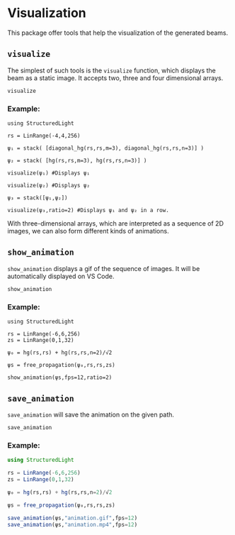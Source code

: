 # Visualization

This package offer tools that help the visualization of the generated beams.

## `visualize` 

The simplest of such tools is the `visualize` function, which displays the beam as a static image. It accepts two, three and four dimensional arrays.

```@docs
visualize
```

### Example:

```@example
using StructuredLight

rs = LinRange(-4,4,256) 

ψ₁ = stack( [diagonal_hg(rs,rs,m=3), diagonal_hg(rs,rs,n=3)] )

ψ₂ = stack( [hg(rs,rs,m=3), hg(rs,rs,n=3)] )

visualize(ψ₁) #Displays ψ₁ 

visualize(ψ₂) #Displays ψ₂

ψ₃ = stack([ψ₁,ψ₂])

visualize(ψ₃,ratio=2) #Displays ψ₁ and ψ₂ in a row.
``` 

With three-dimensional arrays, which are interpreted as a sequence of 2D images, we can also form different kinds of animations. 

## `show_animation`

`show_animation` displays a gif of the sequence of images. It will be automatically displayed on VS Code.

```@docs
show_animation
```

### Example:

```@example
using StructuredLight

rs = LinRange(-6,6,256) 
zs = LinRange(0,1,32)

ψ₀ = hg(rs,rs) + hg(rs,rs,n=2)/√2

ψs = free_propagation(ψ₀,rs,rs,zs)

show_animation(ψs,fps=12,ratio=2)
```

## `save_animation`

`save_animation` will save the animation on the given path.

```@docs
save_animation
```

### Example:

```julia
using StructuredLight

rs = LinRange(-6,6,256) 
zs = LinRange(0,1,32)

ψ₀ = hg(rs,rs) + hg(rs,rs,n=2)/√2

ψs = free_propagation(ψ₀,rs,rs,zs)

save_animation(ψs,"animation.gif",fps=12)
save_animation(ψs,"animation.mp4",fps=12)
```
